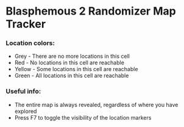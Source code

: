 # Blasphemous 2 Randomizer Map Tracker

### Location colors:
- Grey - There are no more locations in this cell
- Red - No locations in this cell are reachable
- Yellow - Some locations in this cell are reachable
- Green - All locations in this cell are reachable

### Useful info:
- The entire map is always revealed, regardless of where you have explored
- Press F7 to toggle the visibility of the location markers